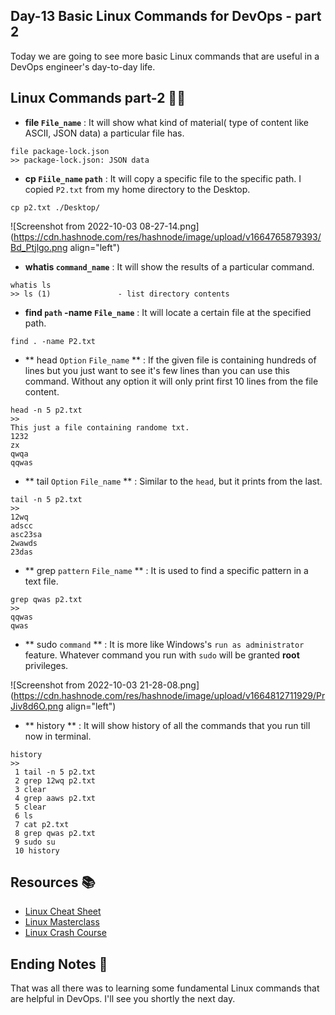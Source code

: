 ## Day-13 Basic Linux Commands for DevOps - part 2

Today we are going to see more basic Linux commands that are useful in a DevOps engineer's day-to-day life.

## Linux Commands part-2 👨‍💻

- **file `File_name`** : It will show what kind of material( type of content like ASCII, JSON data) a particular file has.
```
file package-lock.json
>> package-lock.json: JSON data
```
- **cp `Fiile_name` `path`** : It will copy a specific file to the specific path. I copied ``P2.txt`` from my home directory to the Desktop.
```
cp p2.txt ./Desktop/
```

![Screenshot from 2022-10-03 08-27-14.png](https://cdn.hashnode.com/res/hashnode/image/upload/v1664765879393/Bd_Ptjlgo.png align="left")

- **whatis `command_name`** : It will show the results of a particular command.
```
whatis ls
>> ls (1)               - list directory contents
```
- **find `path` -name `File_name`** : It will locate a certain file at the specified path.
```
find . -name P2.txt
```

- ** head `Option` `File_name` ** : If the given file is containing hundreds of lines but you just want to see it's few lines than you can use this command. Without any option it will only print first 10 lines from the file content.

```
head -n 5 p2.txt
>> 
This just a file containing randome txt.
1232
zx
qwqa
qqwas

```
- ** tail  `Option` `File_name` ** : Similar to the `head`, but it prints from the last. 

```
tail -n 5 p2.txt
>>
12wq
adscc
asc23sa
2wawds
23das

```
- ** grep ``pattern`` ``File_name`` ** : It is used to find a specific pattern in a text file.
```
grep qwas p2.txt
>>
qqwas
qwas
```
- ** sudo ``command`` ** : It is more like Windows's ``run as administrator`` feature. Whatever command you run with `sudo` will be granted **root** privileges.


![Screenshot from 2022-10-03 21-28-08.png](https://cdn.hashnode.com/res/hashnode/image/upload/v1664812711929/PrJiv8d6O.png align="left")

- ** history ** : It will show history of all the commands that you run till now in terminal.

```
history
>>
 1 tail -n 5 p2.txt
 2 grep 12wq p2.txt
 3 clear
 4 grep aaws p2.txt
 5 clear
 6 ls
 7 cat p2.txt
 8 grep qwas p2.txt
 9 sudo su
 10 history
```
## Resources 📚
- [Linux Cheat Sheet](https://developers.redhat.com/cheat-sheets/linux-commands-cheat-sheet-old)
- [Linux Masterclass ](https://youtu.be/nRpmRDm-QrQ)
- [Linux Crash Course](https://www.youtube.com/watch?v=ROjZy1WbCIA)

## Ending Notes 👋
That was all there was to learning some fundamental Linux commands that are helpful in DevOps. I'll see you shortly the next day.



